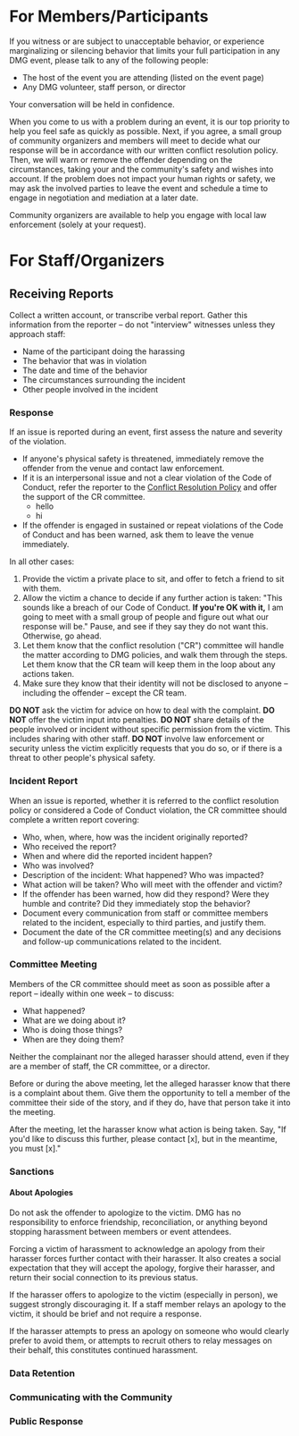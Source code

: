 # For Members/Participants

If you witness or are subject to unacceptable behavior, or experience marginalizing or silencing behavior that limits your full participation in any DMG event, please talk to any of the following people:

- The host of the event you are attending (listed on the event page)
- Any DMG volunteer, staff person, or director

Your conversation will be held in confidence.

When you come to us with a problem during an event, it is our top priority to help you feel safe as quickly as possible. Next, if you agree, a small group of community organizers and members will meet to decide what our response will be in accordance with our written conflict resolution policy. Then, we will warn or remove the offender depending on the circumstances, taking your and the community's safety and wishes into account. If the problem does not impact your human rights or safety, we may ask the involved parties to leave the event and schedule a time to engage in negotiation and mediation at a later date.

Community‭ ‬organizers‭ ‬are‭ ‬available‭ ‬to‭ ‬help‭ you ‬engage‭ ‬with‭ ‬local‭ ‬law‭ ‬enforcement (solely at your request).

# For Staff/Organizers

## Receiving Reports

Collect a written account, or transcribe verbal report. Gather this information from the reporter – do not "interview" witnesses unless they approach staff:

- Name of the participant doing the harassing
- The behavior that was in violation
- The date and time of the behavior
- The circumstances surrounding the incident
- Other people involved in the incident

### Response

If an issue is reported during an event, first assess the nature and severity of the violation.
- If anyone's physical safety is threatened, immediately remove the offender from the venue and contact law enforcement.
- If it is an interpersonal issue and not a clear violation of the Code of Conduct, refer the reporter to the [Conflict Resolution Policy](/policies/conflict-resolution-policy.md) and offer the support of the CR committee.
    - hello
    - hi
- If the offender is engaged in sustained or repeat violations of the Code of Conduct and has been warned, ask them to leave the venue immediately.

In all other cases:

1. Provide the victim a private place to sit, and offer to fetch a friend to sit with them.
2. Allow the victim a chance to decide if any further action is taken: "This sounds like a breach of our Code of Conduct. **If you're OK with it,** I am going to meet with a small group of people and figure out what our response will be." Pause, and see if they say they do not want this. Otherwise, go ahead.
3. Let them know that the conflict resolution ("CR") committee will handle the matter according to DMG policies, and walk them through the steps. Let them know that the CR team will keep them in the loop about any actions taken.
4. Make sure they know that their identity will not be disclosed to anyone – including the offender – except the CR team.


**DO NOT** ask the victim for advice on how to deal with the complaint.
**DO NOT** offer the victim input into penalties.
**DO NOT** share details of the people involved or incident without specific permission from the victim. This includes sharing with other staff.
**DO NOT** involve law enforcement or security unless the victim explicitly requests that you do so, or if there is a threat to other people's physical safety.


### Incident Report

When an issue is reported, whether it is referred to the conflict resolution policy or considered a Code of Conduct violation, the CR committee should complete a written report covering:

* Who, when, where, how was the incident originally reported?
* Who received the report?
* When and where did the reported incident happen?
* Who was involved?
* Description of the incident: What happened? Who was impacted?
* What action will be taken? Who will meet with the offender and victim?
* If the offender has been warned, how did they respond? Were they humble and contrite? Did they immediately stop the behavior?
* Document every communication from staff or committee members related to the incident, especially to third parties, and justify them.
* Document the date of the CR committee meeting(s) and any decisions and follow-up communications related to the incident.


### Committee Meeting

Members of the CR committee should meet as soon as possible after a report – ideally within one week – to discuss:

* What happened?
* What are we doing about it?
* Who is doing those things?
* When are they doing them?

Neither the complainant nor the alleged harasser should attend, even if they are a member of staff, the CR committee, or a director.

Before or during the above meeting, let the alleged harasser know that there is a complaint about them. Give them the opportunity to  tell a member of the committee their side of the story, and if they do, have that person take it into the meeting.

After the meeting, let the harasser know what action is being taken. Say, "If you'd like to discuss this further, please contact \[x\], but in the meantime, you must \[x\]."


### Sanctions

#### About Apologies

Do not ask the offender to apologize to the victim. DMG has no responsibility to enforce friendship, reconciliation, or anything beyond stopping harassment between members or event attendees.

Forcing a victim of harassment to acknowledge an apology from their harasser forces further contact with their harasser. It also creates a social expectation that they will accept the apology, forgive their harasser, and return their social connection to its previous status.

If the harasser offers to apologize to the victim (especially in person), we suggest strongly discouraging it. If a staff member relays an apology to the victim, it should be brief and not require a response.

If the harasser attempts to press an apology on someone who would clearly prefer to avoid them, or attempts to recruit others to relay messages on their behalf, this constitutes continued harassment.

### Data Retention

### Communicating with the Community

### Public Response